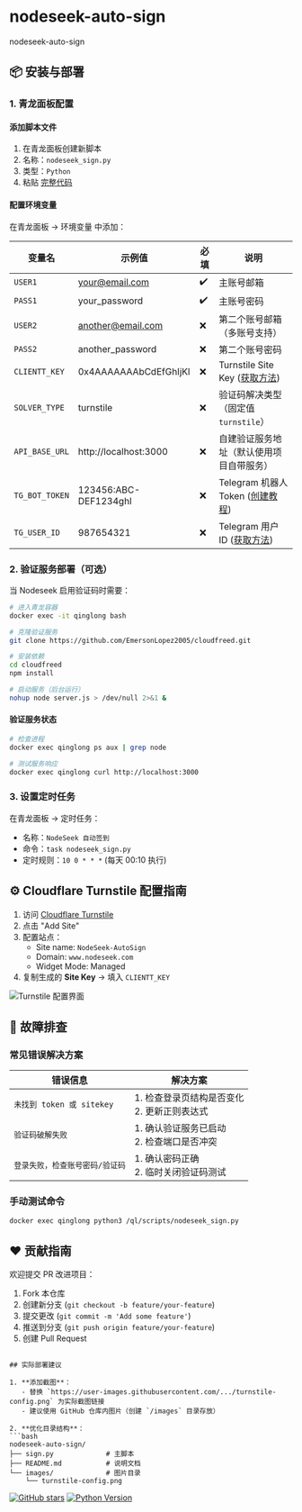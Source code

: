 # nodeseek-auto-sign
nodeseek-auto-sign

## 📦 安装与部署

### 1. 青龙面板配置

#### 添加脚本文件
1. 在青龙面板创建新脚本
2. 名称：`nodeseek_sign.py`
3. 类型：`Python`
4. 粘贴 [完整代码](https://github.com/EmersonLopez2005/nodeseek-auto-sign/blob/main/sign.py)

#### 配置环境变量
在青龙面板 → 环境变量 中添加：

| 变量名          | 示例值                  | 必填 | 说明                                                                 |
|-----------------|-------------------------|------|----------------------------------------------------------------------|
| `USER1`         | your@email.com          | ✔️   | 主账号邮箱                                                           |
| `PASS1`         | your_password           | ✔️   | 主账号密码                                                           |
| `USER2`         | another@email.com       | ❌   | 第二个账号邮箱（多账号支持）                                         |
| `PASS2`         | another_password        | ❌   | 第二个账号密码                                                       |
| `CLIENTT_KEY`   | 0x4AAAAAAAbCdEfGhIjKl   | ❌   | Turnstile Site Key ([获取方法](#cloudflare-turnstile-配置指南))      |
| `SOLVER_TYPE`   | turnstile               | ❌   | 验证码解决类型（固定值 `turnstile`）                                 |
| `API_BASE_URL`  | http://localhost:3000   | ❌   | 自建验证服务地址（默认使用项目自带服务）                             |
| `TG_BOT_TOKEN`  | 123456:ABC-DEF1234ghI   | ❌   | Telegram 机器人 Token ([创建教程](https://core.telegram.org/bots)) |
| `TG_USER_ID`    | 987654321               | ❌   | Telegram 用户 ID ([获取方法](https://t.me/userinfobot))            |

### 2. 验证服务部署（可选）
当 Nodeseek 启用验证码时需要：

```bash
# 进入青龙容器
docker exec -it qinglong bash

# 克隆验证服务
git clone https://github.com/EmersonLopez2005/cloudfreed.git

# 安装依赖
cd cloudfreed
npm install

# 启动服务（后台运行）
nohup node server.js > /dev/null 2>&1 &
```

#### 验证服务状态
```bash
# 检查进程
docker exec qinglong ps aux | grep node

# 测试服务响应
docker exec qinglong curl http://localhost:3000
```

### 3. 设置定时任务
在青龙面板 → 定时任务：
- 名称：`NodeSeek 自动签到`
- 命令：`task nodeseek_sign.py`
- 定时规则：`10 0 * * *` (每天 00:10 执行)

## ⚙️ Cloudflare Turnstile 配置指南
1. 访问 [Cloudflare Turnstile](https://dash.cloudflare.com/?to=/:account/turnstile)
2. 点击 "Add Site"
3. 配置站点：
   - Site name: `NodeSeek-AutoSign`
   - Domain: `www.nodeseek.com`
   - Widget Mode: Managed
4. 复制生成的 **Site Key** → 填入 `CLIENTT_KEY`

![Turnstile 配置界面](https://user-images.githubusercontent.com/.../turnstile-config.png)

## 🔧 故障排查
### 常见错误解决方案
| 错误信息 | 解决方案 |
|----------|----------|
| `未找到 token 或 sitekey` | 1. 检查登录页结构是否变化<br>2. 更新正则表达式 |
| `验证码破解失败` | 1. 确认验证服务已启动<br>2. 检查端口是否冲突 |
| `登录失败，检查账号密码/验证码` | 1. 确认密码正确<br>2. 临时关闭验证码测试 |

### 手动测试命令
```bash
docker exec qinglong python3 /ql/scripts/nodeseek_sign.py
```

## ❤️ 贡献指南
欢迎提交 PR 改进项目：
1. Fork 本仓库
2. 创建新分支 (`git checkout -b feature/your-feature`)
3. 提交更改 (`git commit -m 'Add some feature'`)
4. 推送到分支 (`git push origin feature/your-feature`)
5. 创建 Pull Request
```

## 实际部署建议

1. **添加截图**：
   - 替换 `https://user-images.githubusercontent.com/.../turnstile-config.png` 为实际截图链接
   - 建议使用 GitHub 仓库内图片（创建 `/images` 目录存放）

2. **优化目录结构**：
```bash
nodeseek-auto-sign/
├── sign.py             # 主脚本
├── README.md           # 说明文档
└── images/             # 图片目录
    └── turnstile-config.png
```

[![GitHub stars](https://img.shields.io/github/stars/EmersonLopez2005/nodeseek-auto-sign?style=flat-square)](https://github.com/EmersonLopez2005/nodeseek-auto-sign/stargazers)
[![Python Version](https://img.shields.io/badge/python-3.7+-blue.svg)](https://www.python.org/)

